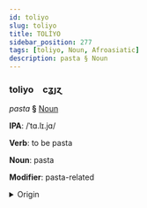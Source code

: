 ```yaml
---
id: toliyo
slug: toliyo
title: TOLİYO
sidebar_position: 277
tags: [toliyo, Noun, Afroasiatic]
description: pasta § Noun
---
```


### toliyo&emsp;<span kind="abugida">cʓȷɀ</span>

*pasta* **§** [Noun](../../tags/Noun)

**IPA**: /ˈtɑ.lɪ.jɑ/

**Verb**: to be pasta

**Noun**: pasta

**Modifier**: pasta-related

<details>
    <summary>Origin</summary>
    Hausa taliya /ta.lɨ.j̰a/<br/>
    <em>Afroasiatic Language Family</em>
</details>
